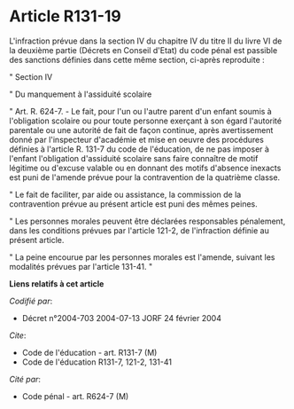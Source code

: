 # Article R131-19

L'infraction prévue dans la section IV du chapitre IV du titre II du livre VI de la deuxième partie (Décrets en Conseil
d'Etat) du code pénal est passible des sanctions définies dans cette même section, ci-après reproduite :

" Section IV

" Du manquement à l'assiduité scolaire

" Art. R. 624-7. - Le fait, pour l'un ou l'autre parent d'un enfant soumis à l'obligation scolaire ou pour toute personne
exerçant à son égard l'autorité parentale ou une autorité de fait de façon continue, après avertissement donné par
l'inspecteur d'académie et mise en oeuvre des procédures définies à l'article R. 131-7 du code de l'éducation, de ne pas
imposer à l'enfant l'obligation d'assiduité scolaire sans faire connaître de motif légitime ou d'excuse valable ou en donnant
des motifs d'absence inexacts est puni de l'amende prévue pour la contravention de la quatrième classe.

" Le fait de faciliter, par aide ou assistance, la commission de la contravention prévue au présent article est puni des
mêmes peines.

" Les personnes morales peuvent être déclarées responsables pénalement, dans les conditions prévues par l'article 121-2, de
l'infraction définie au présent article.

" La peine encourue par les personnes morales est l'amende, suivant les modalités prévues par l'article 131-41. "

**Liens relatifs à cet article**

_Codifié par_:

  - Décret n°2004-703 2004-07-13 JORF 24 février 2004

_Cite_:

  - Code de l'éducation - art. R131-7 (M)
  - Code de l'éducation R131-7, 121-2, 131-41

_Cité par_:

  - Code pénal - art. R624-7 (M)
